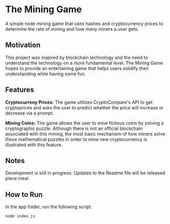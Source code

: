 # The Mining Game
A simple node mining game that uses hashes and cryptocurrency prices to determine the rate of mining and how many miners a user gets.

## Motivation 
This project was inspired by blockchain technology and the need to understand the technology on a more fundamental level. The Mining Game hopes to provide an entertaining game that helps users solidify their understanding while having some fun. 

## Features 

**Cryptocurreny Prices:** The game utilizes CryptoCompare's API to get cryptoprices and asks the user to predict whether the price will increase or decrease via a prompt. 

**Mining Coins:** The game allows the user to mine fictious coins by solving a cryptographic puzzle. Although there is not an official blockchain associated with this mining, the most basic mechanism of how miners solve these mathematical puzzles in order to mine new cryptocurrency is illustrated with this feature. 

## Notes 
Development is still in progress. Updates to the Readme file will be released piece meal. 

## How to Run

In the app folder, run the following script. 

```
node index.js 

```
